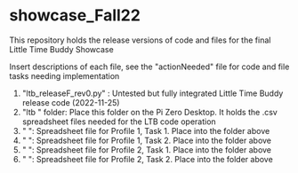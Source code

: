 # showcase_Fall22

This repository holds the release versions of code and files for the final Little Time Buddy Showcase

Insert descriptions of each file, see the "actionNeeded" file for code and file tasks needing implementation

1. "ltb_releaseF_rev0.py" : Untested but fully integrated Little Time Buddy release code (2022-11-25)
2. "ltb " folder: Place this folder on the Pi Zero Desktop. It holds the .csv spreadsheet files needed for the LTB code operation
3. " ": Spreadsheet file for Profile 1, Task 1. Place into the folder above
4. " ": Spreadsheet file for Profile 1, Task 2. Place into the folder above
5. " ": Spreadsheet file for Profile 2, Task 1. Place into the folder above
6. " ": Spreadsheet file for Profile 2, Task 2. Place into the folder above
